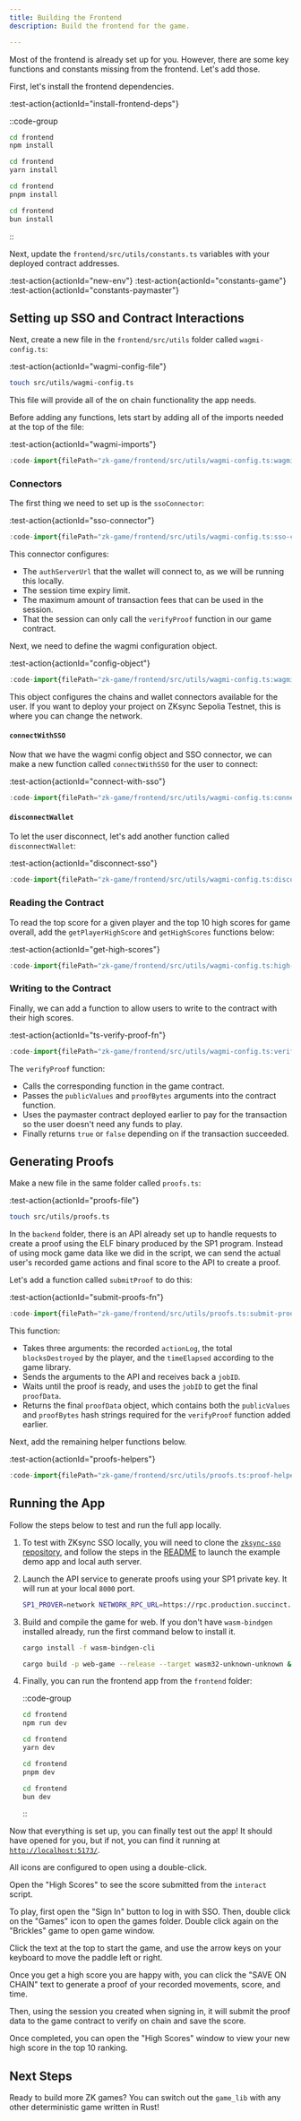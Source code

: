 ```yaml
---
title: Building the Frontend
description: Build the frontend for the game.

---
```


Most of the frontend is already set up for you.
However, there are some key functions and constants missing from the frontend.
Let's add those.

First, let's install the frontend dependencies.

:test-action{actionId="install-frontend-deps"}

::code-group

```bash [npm]
cd frontend
npm install
```

```bash [yarn]
cd frontend
yarn install
```

```bash [pnpm]
cd frontend
pnpm install
```

```bash [bun]
cd frontend
bun install
```

::

Next, update the `frontend/src/utils/constants.ts` variables with your deployed contract addresses.

:test-action{actionId="new-env"}
:test-action{actionId="constants-game"}
:test-action{actionId="constants-paymaster"}

## Setting up SSO and Contract Interactions

Next, create a new file in the `frontend/src/utils` folder called `wagmi-config.ts`:

:test-action{actionId="wagmi-config-file"}

```bash
touch src/utils/wagmi-config.ts
```

This file will provide all of the on chain functionality the app needs.

Before adding any functions, lets start by adding all of the imports needed at the top of the file:

:test-action{actionId="wagmi-imports"}

```ts [frontend/src/utils/wagmi-config.ts]
:code-import{filePath="zk-game/frontend/src/utils/wagmi-config.ts:wagmi-imports"}
```

### Connectors

The first thing we need to set up is the `ssoConnector`:

:test-action{actionId="sso-connector"}

```ts [frontend/src/utils/wagmi-config.ts]
:code-import{filePath="zk-game/frontend/src/utils/wagmi-config.ts:sso-connector"}
```

This connector configures:

- The `authServerUrl` that the wallet will connect to, as we will be running this locally.
- The session time expiry limit.
- The maximum amount of transaction fees that can be used in the session.
- That the session can only call the `verifyProof` function in our game contract.

Next, we need to define the wagmi configuration object.

:test-action{actionId="config-object"}

```ts [frontend/src/utils/wagmi-config.ts]
:code-import{filePath="zk-game/frontend/src/utils/wagmi-config.ts:wagmi-config"}
```

This object configures the chains and wallet connectors available for the user.
If you want to deploy your project on ZKsync Sepolia Testnet, this is where you can change the network.

#### `connectWithSSO`

Now that we have the wagmi config object and SSO connector, we can make a new function called `connectWithSSO` for the user to connect:

:test-action{actionId="connect-with-sso"}

```ts [frontend/src/utils/wagmi-config.ts]
:code-import{filePath="zk-game/frontend/src/utils/wagmi-config.ts:connect-fn"}
```

#### `disconnectWallet`

To let the user disconnect, let's add another function called `disconnectWallet`:

:test-action{actionId="disconnect-sso"}

```ts [frontend/src/utils/wagmi-config.ts]
:code-import{filePath="zk-game/frontend/src/utils/wagmi-config.ts:disconnect"}
```

### Reading the Contract

To read the top score for a given player and the top 10 high scores for game overall,
add the `getPlayerHighScore` and `getHighScores` functions below:

:test-action{actionId="get-high-scores"}

```ts [frontend/src/utils/wagmi-config.ts]
:code-import{filePath="zk-game/frontend/src/utils/wagmi-config.ts:high-scores"}
```

### Writing to the Contract

Finally, we can add a function to allow users to write to the contract with their high scores.

:test-action{actionId="ts-verify-proof-fn"}

```ts [frontend/src/utils/wagmi-config.ts]
:code-import{filePath="zk-game/frontend/src/utils/wagmi-config.ts:verify-proof"}
```

The `verifyProof` function:

- Calls the corresponding function in the game contract.
- Passes the `publicValues` and `proofBytes` arguments into the contract function.
- Uses the paymaster contract deployed earlier to pay for the transaction so the user doesn't need any funds to play.
- Finally returns `true` or `false` depending on if the transaction succeeded.

## Generating Proofs

Make a new file in the same folder called `proofs.ts`:

:test-action{actionId="proofs-file"}

```bash
touch src/utils/proofs.ts
```

In the `backend` folder, there is an API already set up to handle requests to create a proof using the ELF binary produced by the SP1 program.
Instead of using mock game data like we did in the script,
we can send the actual user's recorded game actions and final score to the API to create a proof.

Let's add a function called `submitProof` to do this:

:test-action{actionId="submit-proofs-fn"}

```ts [frontend/src/utils/proofs.ts]
:code-import{filePath="zk-game/frontend/src/utils/proofs.ts:submit-proof"}
```

This function:

- Takes three arguments: the recorded `actionLog`, the total `blocksDestroyed` by the player, and the `timeElapsed` according to the game library.
- Sends the arguments to the API and receives back a `jobID`.
- Waits until the proof is ready, and uses the `jobID` to get the final `proofData`.
- Returns the final `proofData` object,
which contains both the `publicValues` and `proofBytes` hash strings required for the `verifyProof` function added earlier.

Next, add the remaining helper functions below.

:test-action{actionId="proofs-helpers"}

```ts [frontend/src/utils/proofs.ts]
:code-import{filePath="zk-game/frontend/src/utils/proofs.ts:proof-helpers"}
```

## Running the App

Follow the steps below to test and run the full app locally.

1. To test with ZKsync SSO locally, you will need to clone the
[`zksync-sso` repository](https://github.com/matter-labs/zksync-sso),
and follow the steps in the [README](https://github.com/matter-labs/zksync-sso/tree/main?tab=readme-ov-file#running-development)
to launch the example demo app and local auth server.
1. Launch the API service to generate proofs using your SP1 private key.
  It will run at your local `8000` port.

    ```bash
    SP1_PROVER=network NETWORK_RPC_URL=https://rpc.production.succinct.xyz NETWORK_PRIVATE_KEY=<YOUR_PRIVATE_KEY> RUST_LOG=info cargo run -p api --release
    ```

1. Build and compile the game for web.
  If you don't have `wasm-bindgen` installed already, run the first command below to install it.

    ```bash
    cargo install -f wasm-bindgen-cli
    ```

    ```bash
    cargo build -p web-game --release --target wasm32-unknown-unknown && wasm-bindgen --out-name game_wasm --out-dir frontend/wasm --target web target/wasm32-unknown-unknown/release/web_game.wasm
    ```

1. Finally, you can run the frontend app from the `frontend` folder:

    ::code-group

    ```bash [npm]
    cd frontend
    npm run dev
    ```

    ```bash [yarn]
    cd frontend
    yarn dev
    ```

    ```bash [pnpm]
    cd frontend
    pnpm dev
    ```

    ```bash [bun]
    cd frontend
    bun dev
    ```

    ::

Now that everything is set up, you can finally test out the app!
It should have opened for you, but if not, you can find it running at [`http://localhost:5173/`](http://localhost:5173/).

All icons are configured to open using a double-click.

Open the "High Scores" to see the score submitted from the `interact` script.

To play, first open the "Sign In" button to log in with SSO.
Then, double click on the "Games" icon to open the games folder.
Double click again on the "Brickles" game to open game window.

Click the text at the top to start the game, and use the arrow keys on your keyboard to move the paddle left or right.

Once you get a high score you are happy with,
you can click the "SAVE ON CHAIN" text to generate a proof of
your recorded movements, score, and time.

Then, using the session you created when signing in, it will submit the proof data to the game contract to verify on chain and save the score.

Once completed, you can open the "High Scores" window to view your new high score in the top 10 ranking.

## Next Steps

Ready to build more ZK games?
You can switch out the `game_lib` with any other deterministic game written in Rust!
